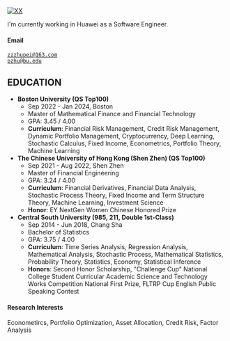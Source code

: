 [![XX](https://img.shields.io/badge/XX-github-blue?logo=github)](https://github.com/XX)

I'm currently working in Huawei as a Software Engineer.

#### Email  
<code>zzzhupei@163.com</code>  
<code>pzhu@bu.edu</code>

## EDUCATION
- **Boston University (QS Top100)**
    - Sep 2022 - Jan 2024, Boston
    - Master of Mathematical Finance and Financial Technology
    - GPA: 3.45 / 4.00
    - **Curriculum**: Financial Risk Management, Credit Risk Management, Dynamic Portfolio Management, Cryptocurrency, Deep Learning, Stochastic Calculus, Fixed Income, Econometrics, Portfolio Theory, Machine Learning
- **The Chinese University of Hong Kong (Shen Zhen) (QS Top100)**
    - Sep 2021 - Aug 2022, Shen Zhen
    - Master of Financial Engineering
    - GPA: 3.24 / 4.00
    - **Curriculum**: Financial Derivatives, Financial Data Analysis, Stochastic Process Theory, Fixed Income and Term Structure Theory, Machine Learning, Investment Science
    - **Honor**: EY NextGen Women Chinese Honored Prize
- **Central South University (985, 211, Double 1st-Class)**
    - Sep 2014 - Jun 2018, Chang Sha
    - Bachelor of Statistics
    - GPA: 3.75 / 4.00
    - **Curriculum**: Time Series Analysis, Regression Analysis, Mathematical Analysis, Stochastic Process, Mathematical Statistics, Probability Theory, Statistics, Economy, Statistical Inference
    - **Honors**: Second Honor Scholarship, "Challenge Cup" National College Student Curricular Academic Science and Technology Works Competition National First Prize, FLTRP Cup English Public Speaking Contest

#### Research Interests  
Econometircs, Portfolio Optimization, Asset Allocation, Credit Risk, Factor Analysis
